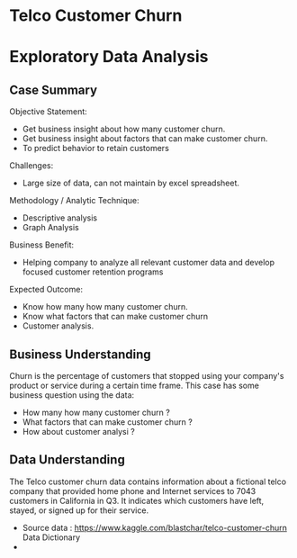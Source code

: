 # Telco Customer Churn
# Exploratory Data Analysis
## Case Summary

Objective Statement:
- Get business insight about how many customer churn.
- Get business insight about factors that can make customer churn.
- To predict behavior to retain customers

Challenges:
- Large size of data, can not maintain by excel spreadsheet.

Methodology / Analytic Technique:
- Descriptive analysis
- Graph Analysis
 
 Business Benefit:
- Helping company  to analyze all relevant customer data and develop focused customer retention programs

Expected Outcome:
- Know how many how many customer churn.
- Know what factors that can make customer churn
- Customer analysis.

## Business Understanding
Churn is the percentage of customers that stopped using your company's product or service during a certain time frame. This case has some business question using the data:
- How many how many customer churn ?
- What factors that can make customer churn ?
- How about customer analysi ?

## Data Understanding
The Telco customer churn data contains information about a fictional telco company that provided home phone and Internet services to 7043 customers in California in Q3. It indicates which customers have left, stayed, or signed up for their service.
- Source data : https://www.kaggle.com/blastchar/telco-customer-churn
Data Dictionary
- 
